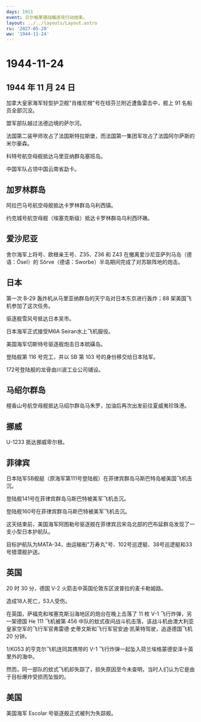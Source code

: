 ```yaml
---
days: 1911
event: 贝尔格莱德战略进攻行动结束。
layout: ../../layouts/Layout.astro
ru: '2027-05-20'
ww: '1944-11-24'
---
```


# 1944-11-24

## 1944 年 11 月 24 日

加拿大皇家海军轻型护卫舰"肖维尼根"号在纽芬兰附近遭鱼雷击中，舰上 91
名船员全部沉没。

盟军部队越过法德边境的萨尔河。

法国第二装甲师攻占了法国斯特拉斯堡，而法国第一集团军攻占了法国阿尔萨斯的米尔豪森。

科特号航空母舰抵达马里亚纳群岛塞班岛。

中国军队占领中国云南省勐卡。

## 加罗林群岛

阿拉巴马号航空母舰抵达卡罗林群岛乌利西镇。

约克城号航空母舰（埃塞克斯级）抵达卡罗林群岛乌利西环礁。

## 爱沙尼亚

舍尔海军上将号、欧根亲王号、Z35、Z36 和 Z43
在撤离爱沙尼亚萨列马岛（德语：Ösel）的
Sõrve（德语：Sworbe）半岛期间完成了对苏联阵地的炮击。

## 日本

第一次 B-29 轰炸机从马里亚纳群岛的天宁岛对日本东京进行轰炸；88
架美国飞机参加了这次任务。

驱逐舰雪风号抵达日本吴市。

日本海军正式接受M6A Seiran水上飞机服役。

美国海军切斯特号驱逐舰炮击日本硫磺岛。

登陆舰第 116 号完工，并以 SB 第 103 号的身份移交给日本陆军。

172号登陆舰的龙骨由川波工业公司铺设。

## 马绍尔群岛

檀香山号航空母舰抵达马绍尔群岛马朱罗，加油后再次出发前往夏威夷珍珠港。

## 挪威

U-1233 抵达挪威卑尔根。

## 菲律宾

日本陆军SB舰艇（原海军第111号登陆舰）在菲律宾群岛马斯巴特岛被美国飞机击沉。

登陆舰141号在菲律宾群岛马斯巴特被美军飞机击沉。

登陆舰160号在菲律宾群岛马斯巴特被美军飞机击沉。

这天结束前，美国海军阿图勒号驱逐舰在菲律宾吕宋岛北部的巴布延群岛发现了一支小型日本护航队。

目标护航队为MATA-34，由运输船"万寿丸"号、102号巡逻艇、38号巡逻艇和33号猎潜舰护送。

## 英国

20 时 30 分，德国 V-2 火箭击中英国伦敦东区波普拉的麦卡勒姆路。

造成18人死亡，53人受伤。

在英国，萨福克和埃塞克斯沿海地区的炮台在晚上击落了 11 枚 V-1
飞行炸弹，另一架德国 He 111 飞机被第 456
中队的蚊式夜间战斗机击落，该战斗机由澳大利亚皇家空军的飞行军官弗雷德·史蒂文斯和飞行军官安迪·凯莱特驾驶，追逐德国飞机
20 分钟。

1/KG53 的亨克尔飞机连同其携带的 V-1
飞行炸弹一起坠入荷兰埃格蒙德安泽十英里外的海中。

然而，同一部队的蚊式飞机却失踪了，损失原因至今未查明，当时人们认为它是由于目标爆炸受损而坠毁的。

## 美国

美国海军 Escolar 号驱逐舰正式被列为失踪舰。